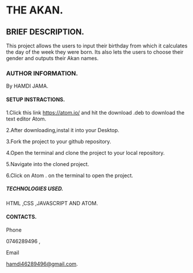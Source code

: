 # THE AKAN.

## BRIEF DESCRIPTION.

This project allows the users to input their birthday from which it calculates the day of the week they were born.
Its also lets the users to choose their gender  and outputs their Akan names.

### AUTHOR INFORMATION.

By HAMDI JAMA.

#### SETUP INSTRACTIONS.

1.Click this link https://atom.io/ and hit the download .deb to download the text editor Atom.

2.After downloading,instal it into your Desktop.

3.Fork the project to your github repository.

4.Open the terminal and clone the project to your local repository.

5.Navigate into the cloned project.

6.Click on Atom .  on the terminal to open the project.

##### TECHNOLOGIES USED.

HTML ,CSS ,JAVASCRIPT AND ATOM.

#### CONTACTS.

Phone

0746289496 ,

Email

hamdi46289496@gmail.com.








